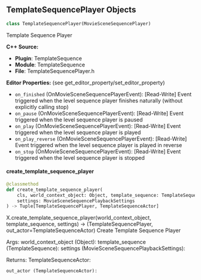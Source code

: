 ## TemplateSequencePlayer Objects

```python
class TemplateSequencePlayer(MovieSceneSequencePlayer)
```

Template Sequence Player

**C++ Source:**

- **Plugin**: TemplateSequence
- **Module**: TemplateSequence
- **File**: TemplateSequencePlayer.h

**Editor Properties:** (see get_editor_property/set_editor_property)

- ``on_finished`` (OnMovieSceneSequencePlayerEvent):  [Read-Write] Event triggered when the level sequence player finishes naturally (without explicitly calling stop)
- ``on_pause`` (OnMovieSceneSequencePlayerEvent):  [Read-Write] Event triggered when the level sequence player is paused
- ``on_play`` (OnMovieSceneSequencePlayerEvent):  [Read-Write] Event triggered when the level sequence player is played
- ``on_play_reverse`` (OnMovieSceneSequencePlayerEvent):  [Read-Write] Event triggered when the level sequence player is played in reverse
- ``on_stop`` (OnMovieSceneSequencePlayerEvent):  [Read-Write] Event triggered when the level sequence player is stopped

<a id="unreal.TemplateSequencePlayer.create_template_sequence_player"></a>

#### create_template_sequence_player

```python
@classmethod
def create_template_sequence_player(
    cls, world_context_object: Object, template_sequence: TemplateSequence,
    settings: MovieSceneSequencePlaybackSettings
) -> Tuple[TemplateSequencePlayer, TemplateSequenceActor]
```

X.create_template_sequence_player(world_context_object, template_sequence, settings) -> (TemplateSequencePlayer, out_actor=TemplateSequenceActor)
Create Template Sequence Player

Args:
    world_context_object (Object): 
    template_sequence (TemplateSequence): 
    settings (MovieSceneSequencePlaybackSettings): 

Returns:
    TemplateSequenceActor: 

    out_actor (TemplateSequenceActor):

<a id="unreal.SequenceCameraShakeTestUtil"></a>